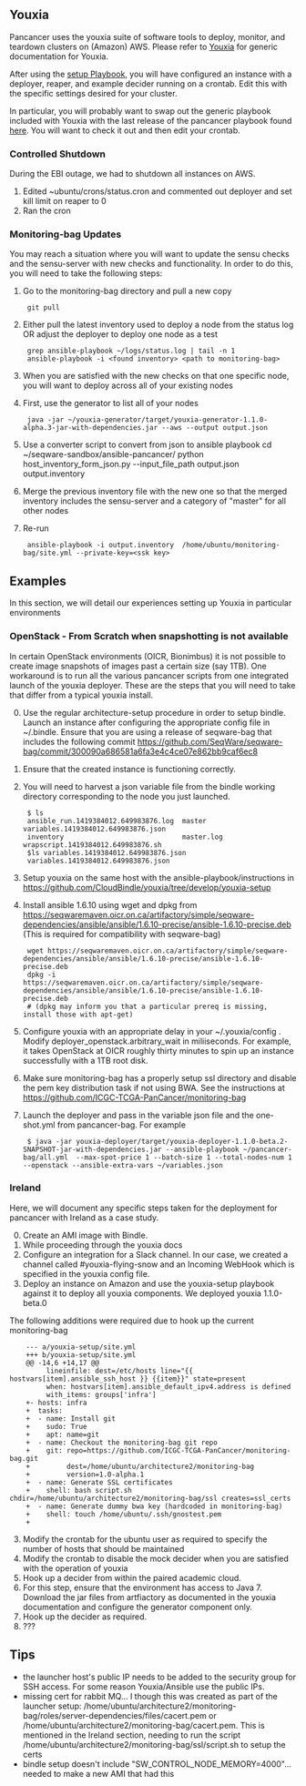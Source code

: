 ## Youxia ##

Pancancer uses the youxia suite of software tools to deploy, monitor, and teardown clusters on (Amazon) AWS.
Please refer to [Youxia](https://github.com/CloudBindle/youxia) for generic documentation for Youxia.

After using the [setup Playbook](https://github.com/CloudBindle/youxia/tree/develop/youxia-setup), you will have configured an instance with a deployer, reaper, and example decider running on a crontab. Edit this with the specific settings desired for your cluster. 

In particular, you will probably want to swap out the generic playbook included with Youxia with the last release of the pancancer playbook found [here](https://github.com/ICGC-TCGA-PanCancer/monitoring-bag). You will want to check it out and then edit your crontab. 

### Controlled Shutdown ###

During the EBI outage, we had to shutdown all instances on AWS.

1. Edited ~ubuntu/crons/status.cron and commented out deployer and set kill limit on reaper to 0
2. Ran the cron

### Monitoring-bag Updates ###

You may reach a situation where you will want to update the sensu checks and the sensu-server with new checks and functionality. In order to do this, you will need to take the following steps:

1. Go to the monitoring-bag directory and pull a new copy

        git pull
2. Either pull the latest inventory used to deploy a node from the status log OR adjust the deployer to deploy one node as a test

        grep ansible-playbook ~/logs/status.log | tail -n 1 
        ansible-playbook -i <found inventory> <path to monitoring-bag> 
3. When you are satisfied with the new checks on that one specific node, you will want to deploy across all of your existing nodes
4. First, use the generator to list all of your nodes

        java -jar ~/youxia-generator/target/youxia-generator-1.1.0-alpha.3-jar-with-dependencies.jar --aws --output output.json
5. Use a converter script to convert from json to ansible playbook 
        cd ~/seqware-sandbox/ansible-pancancer/
        python host_inventory_form_json.py  --input_file_path output.json output.inventory
6. Merge the previous inventory file with the new one so that the merged inventory includes the sensu-server and a category of "master" for all other nodes
7. Re-run

        ansible-playbook -i output.inventory  /home/ubuntu/monitoring-bag/site.yml --private-key=<ssk key>
        
## Examples

In this section, we will detail our experiences setting up Youxia in particular environments

### OpenStack - From Scratch when snapshotting is not available ###

In certain OpenStack environments (OICR, Bionimbus) it is not possible to create image snapshots of images past a certain size (say 1TB). One workaround is to run all the various pancancer scripts from one integrated launch of the youxia deployer. These are the steps that you will need to take that differ from a typical youxia install. 

0. Use the regular architecture-setup procedure in order to setup bindle. Launch an instance after configuring the appropriate config file in ~/.bindle. Ensure that you are using a release of seqware-bag that includes the following commit https://github.com/SeqWare/seqware-bag/commit/300090a686581a6fa3e4c4ce07e862bb9caf6ec8
1. Ensure that the created instance is functioning correctly. 
2. You will need to harvest a json variable file from the bindle working directory corresponding to the node you just launched. 

        $ ls
        ansible_run.1419384012.649983876.log  master      variables.1419384012.649983876.json
        inventory                             master.log  wrapscript.1419384012.649983876.sh
        $ls variables.1419384012.649983876.json 
        variables.1419384012.649983876.json

3. Setup youxia on the same host with the ansible-playbook/instructions in https://github.com/CloudBindle/youxia/tree/develop/youxia-setup
4. Install ansible 1.6.10 using wget and dpkg from https://seqwaremaven.oicr.on.ca/artifactory/simple/seqware-dependencies/ansible/ansible/1.6.10-precise/ansible-1.6.10-precise.deb (This is required for compatibility with seqware-bag)

        wget https://seqwaremaven.oicr.on.ca/artifactory/simple/seqware-dependencies/ansible/ansible/1.6.10-precise/ansible-1.6.10-precise.deb
        dpkg -i https://seqwaremaven.oicr.on.ca/artifactory/simple/seqware-dependencies/ansible/ansible/1.6.10-precise/ansible-1.6.10-precise.deb
        # (dpkg may inform you that a particular prereq is missing, install those with apt-get)

5. Configure youxia with an appropriate delay in your ~/.youxia/config . Modify deployer\_openstack.arbitrary_wait in miliiseconds. For example, it takes OpenStack at OICR roughly thirty minutes to spin up an instance successfully with a 1TB root disk. 
6. Make sure monitoring-bag has a properly setup ssl directory and disable the pem key distribution task if not using BWA. See the instructions at https://github.com/ICGC-TCGA-PanCancer/monitoring-bag
7. Launch the deployer and pass in the variable json file and the one-shot.yml from pancancer-bag. For example  

        $ java -jar youxia-deployer/target/youxia-deployer-1.1.0-beta.2-SNAPSHOT-jar-with-dependencies.jar --ansible-playbook ~/pancancer-bag/all.yml  --max-spot-price 1 --batch-size 1 --total-nodes-num 1 --openstack --ansible-extra-vars ~/variables.json

### Ireland ####

Here, we will document any specific steps taken for the deployment for pancancer with Ireland as a case study.

0. Create an AMI image with Bindle.
1. While proceeding through the youxia docs 
  1. Configure an integration for a Slack channel. In our case, we created a channel called #youxia-flying-snow and an Incoming WebHook which is specified in the youxia config file.
  2. Deploy an instance on Amazon and use the youxia-setup playbook against it to deploy all youxia components. We deployed youxia 1.1.0-beta.0

The following additions were required due to hook up the current monitoring-bag 

        --- a/youxia-setup/site.yml
        +++ b/youxia-setup/site.yml
        @@ -14,6 +14,17 @@
             lineinfile: dest=/etc/hosts line="{{ hostvars[item].ansible_ssh_host }} {{item}}" state=present
             when: hostvars[item].ansible_default_ipv4.address is defined
             with_items: groups['infra']
        +- hosts: infra
        +  tasks:
        +  - name: Install git
        +    sudo: True
        +    apt: name=git
        +  - name: Checkout the monitoring-bag git repo
        +    git: repo=https://github.com/ICGC-TCGA-PanCancer/monitoring-bag.git
        +         dest=/home/ubuntu/architecture2/monitoring-bag
        +         version=1.0-alpha.1
        +  - name: Generate SSL certificates
        +    shell: bash script.sh chdir=/home/ubuntu/architecture2/monitoring-bag/ssl creates=ssl_certs
        +  - name: Generate dummy bwa key (hardcoded in monitoring-bag)
        +    shell: touch /home/ubuntu/.ssh/gnostest.pem
        +

  3. Modify the crontab for the ubuntu user as required to specify the number of hosts that should be maintained
  4. Modify the crontab to disable the mock decider when you are satisfied with the operation of youxia
2. Hook up a decider from within the paired academic cloud.  
  1. For this step, ensure that the environment has access to Java 7. Download the jar files from artfiactory as documented in the youxia documentation and configure the generator component only.
3. Hook up the decider as required.
4. ???

## Tips

* the launcher host's public IP needs to be added to the security group for SSH access. For some reason Youxia/Ansible use the public IPs.
* missing cert for rabbit MQ... I though this was created as part of the launcher setup: /home/ubuntu/architecture2/monitoring-bag/roles/server-dependencies/files/cacert.pem or /home/ubuntu/architecture2/monitoring-bag/cacert.pem. This is mentioned in the Ireland section, needing to run the script /home/ubuntu/architecture2/monitoring-bag/ssl/script.sh to setup the certs
* bindle setup doesn't include "SW_CONTROL_NODE_MEMORY=4000"... needed to make a new AMI that had this
